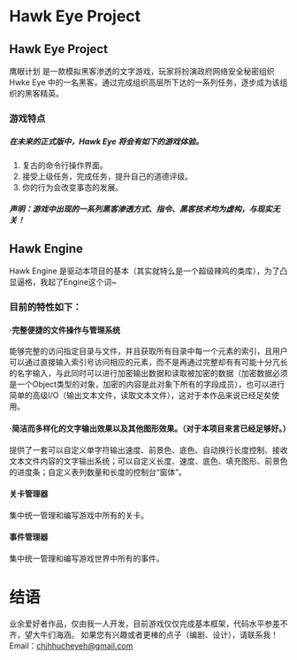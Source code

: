 # Hawk Eye Project
## Hawk Eye Project
鹰眼计划 是一款模拟黑客渗透的文字游戏，玩家将扮演政府网络安全秘密组织 Hwke Eye 中的一名黑客，通过完成组织高层所下达的一系列任务，逐步成为该组织的黑客精英。
### 游戏特点
##### 在未来的正式版中，Hawk Eye 将会有如下的游戏体验。

1. 复古的命令行操作界面。
2. 接受上级任务，完成任务，提升自己的道德评级。
3. 你的行为会改变事态的发展。

##### 声明：游戏中出现的一系列黑客渗透方式、指令、黑客技术均为虚构，与现实无关！


## Hawk Engine
Hawk Engine 是驱动本项目的基本（其实就特么是一个超级辣鸡的类库），为了凸显逼格，我起了Engine这个词~ 
### 目前的特性如下：

#### ·完整便捷的文件操作与管理系统
能够完整的访问指定目录与文件，并且获取所有目录中每一个元素的索引，且用户可以通过直接输入索引号访问相应的元素，而不是再通过完整却有有可能十分亢长的名字输入，与此同时可以进行加密输出数据和读取被加密的数据（加密数据必须是一个Object类型的对象，加密的内容是此对象下所有的字段成员），也可以进行简单的高级I/O（输出文本文件，读取文本文件），这对于本作品来说已经足矣使用。
#### ·简洁而多样化的文字输出效果以及其他图形效果。（对于本项目来言已经足够好。）
提供了一套可以自定义单字符输出速度、前景色、底色、自动换行长度控制、接收文本文件内容的文字输出系统；可以自定义长度、速度、底色、填充图形、前景色的进度条；自定义表列数量和长度的控制台“窗体”。
#### 关卡管理器
集中统一管理和编写游戏中所有的关卡。
#### 事件管理器
集中统一管理和编写游戏世界中所有的事件。

# 结语
业余爱好者作品，仅由我一人开发，目前游戏仅仅完成基本框架，代码水平参差不齐，望大牛们海涵。
如果您有兴趣或者更棒的点子（编剧、设计），请联系我！ 
Email：chihhucheyeh@gmail.com
